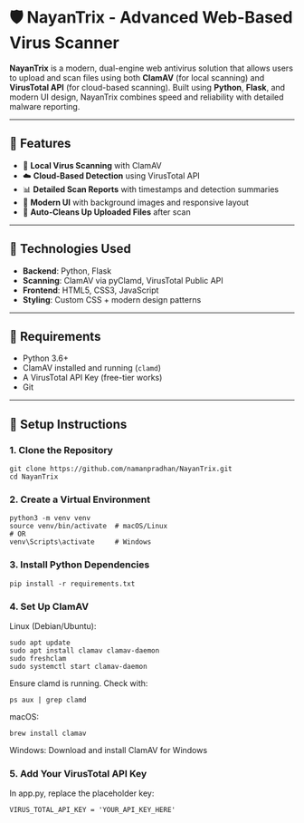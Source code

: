 # 🛡️ NayanTrix - Advanced Web-Based Virus Scanner

**NayanTrix** is a modern, dual-engine web antivirus solution that allows users to upload and scan files using both **ClamAV** (for local scanning) and **VirusTotal API** (for cloud-based scanning). Built using **Python**, **Flask**, and modern UI design, NayanTrix combines speed and reliability with detailed malware reporting.

---

## 🚀 Features

- 🔎 **Local Virus Scanning** with ClamAV
- ☁️ **Cloud-Based Detection** using VirusTotal API
- 📊 **Detailed Scan Reports** with timestamps and detection summaries
- 🎨 **Modern UI** with background images and responsive layout
- 🧹 **Auto-Cleans Up Uploaded Files** after scan

---

## 🧱 Technologies Used

- **Backend**: Python, Flask
- **Scanning**: ClamAV via pyClamd, VirusTotal Public API
- **Frontend**: HTML5, CSS3, JavaScript
- **Styling**: Custom CSS + modern design patterns

---

## 🧰 Requirements

- Python 3.6+
- ClamAV installed and running (`clamd`)
- A VirusTotal API Key (free-tier works)
- Git

---

## 🧪 Setup Instructions

### 1. Clone the Repository

```
git clone https://github.com/namanpradhan/NayanTrix.git
cd NayanTrix 

```
### 2. Create a Virtual Environment
```
python3 -m venv venv
source venv/bin/activate  # macOS/Linux
# OR
venv\Scripts\activate     # Windows
```
### 3. Install Python Dependencies
```
pip install -r requirements.txt
```
### 4. Set Up ClamAV

Linux (Debian/Ubuntu):
```
sudo apt update
sudo apt install clamav clamav-daemon
sudo freshclam
sudo systemctl start clamav-daemon
```
Ensure clamd is running. Check with:
```
ps aux | grep clamd
```
macOS:
```
brew install clamav
```

Windows:
Download and install ClamAV for Windows
### 5. Add Your VirusTotal API Key

In app.py, replace the placeholder key:
```
VIRUS_TOTAL_API_KEY = 'YOUR_API_KEY_HERE'
```
